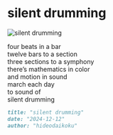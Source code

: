 # silent drumming
![silent drumming](images/silent%20drumming.jpeg)

four beats in a bar<br/>
twelve bars to a section<br/>
three sections to a symphony<br/>
there’s mathematics in color<br/>
and motion in sound<br/>
march each day<br/>
to sound of<br/>
silent drumming

```markdown
title: "silent drumming"
date: "2024-12-12"
author: "hideodaikoku"
```
